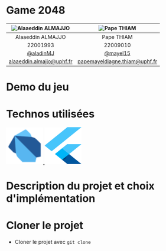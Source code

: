 # Game 2048

| ![Alaaeddin ALMAJJO](https://avatars.githubusercontent.com/u/77294802?v=4) | ![Pape THIAM](https://avatars.githubusercontent.com/u/97792012?v=4) |
| :------------------------------------------------------------------------: | :-----------------------------------------------------------------: |
|                             Alaaeddin ALMAJJO                              |                             Pape THIAM                              |
|                                  22001993                                  |                              22009010                               |
|                  [@aladinMJ](https://github.com/aladinMJ)                  |               [@mayel15](https://github.com/mayel15)                |
|                         alaaeddin.almajjo@uphf.fr                          |                    papemayeldiagne.thiam@uphf.fr                    |

# Demo du jeu

# Technos utilisées

<a href="https://angular.io" target="_blank" rel="noreferrer"> <img src="./readme-images/dart.svg" alt="angular" width="100" height="100"/> </a> <a href="https://angular.io" target="_blank" rel="noreferrer"> <img src="./readme-images/flutter.svg" alt="angular" width="100" height="100"/> </a>

# Description du projet et choix d'implémentation

# Cloner le projet

- Cloner le projet avec `git clone `
